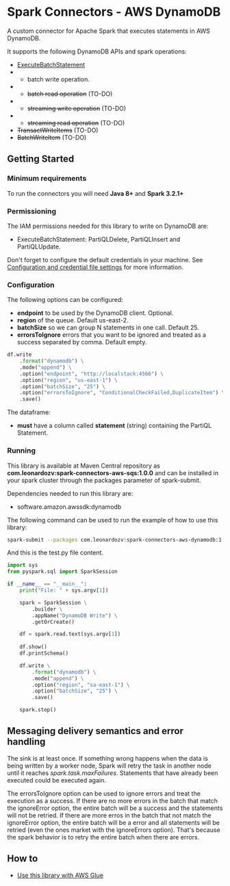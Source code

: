# Spark Connectors - AWS DynamoDB

A custom connector for Apache Spark that executes statements in AWS DynamoDB.

It supports the following DynamoDB APIs and spark operations:
- [ExecuteBatchStatement](https://docs.aws.amazon.com/amazondynamodb/latest/APIReference/API_BatchExecuteStatement.html)
- - batch write operation.
- - ~~batch read operation~~ (TO-DO)
- - ~~streaming write operation~~ (TO-DO)
- - ~~streaming read operation~~ (TO-DO)
- ~~TransactWriteItems~~ (TO-DO)
- ~~BatchWriteItem~~ (TO-DO)

## Getting Started

### Minimum requirements

To run the connectors you will need **Java 8+** and **Spark 3.2.1+**

### Permissioning 

The IAM permissions needed for this library to write on DynamoDB are:

- ExecuteBatchStatement: PartiQLDelete, PartiQLInsert and PartiQLUpdate.

Don't forget to configure the default credentials in your machine. See [Configuration and credential file settings](https://docs.aws.amazon.com/cli/latest/userguide/cli-configure-files.html) for more information.

### Configuration

The following options can be configured:
- **endpoint** to be used by the DynamoDB client. Optional.
- **region** of the queue. Default us-east-2.
- **batchSize** so we can group N statements in one call. Default 25.
- **errorsToIgnore** errors that you want to be ignored and treated as a success separated by comma. Default empty.

```python
df.write
    .format("dynamodb") \
    .mode("append") \
    .option("endpoint", "http://localstack:4566") \
    .option("region", "us-east-1") \
    .option("batchSize", "25") \
    .option("errorsToIgnore", "ConditionalCheckFailed,DuplicateItem") \
    .save()
```

The dataframe:
- **must** have a column called **statement** (string) containing the PartiQL Statement.

### Running

This library is available at Maven Central repository as **com.leonardozv:spark-connectors-aws-sqs:1.0.0** and can be installed in your spark cluster through the packages parameter of spark-submit.

Dependencies needed to run this library are:

- software.amazon.awssdk:dynamodb

The following command can be used to run the example of how to use this library:

``` bash
spark-submit --packages com.leonardozv:spark-connectors-aws-dynamodb:1.0.0,software.amazon.awssdk:dynamodb:2.27.17 test.py sample.txt
```

And this is the test.py file content.

``` python
import sys 
from pyspark.sql import SparkSession

if __name__ == "__main__":
    print("File: " + sys.argv[1])

    spark = SparkSession \
        .builder \
        .appName("DynamoDB Write") \
        .getOrCreate()

    df = spark.read.text(sys.argv[1])
    
    df.show()
    df.printSchema()

    df.write \
        .format("dynamodb") \
        .mode("append") \
        .option("region", "sa-east-1") \
        .option("batchSize", "25") \
        .save()

    spark.stop()
```

## Messaging delivery semantics and error handling

The sink is at least once. If something wrong happens when the data is being written by a worker node, Spark will retry the task in another node until it reaches *spark.task.maxFailures*. Statements that have already been executed could be executed again.

The errorsToIgnore option can be used to ignore errors and treat the execution as a success. If there are no more errors in the batch that match the ignoreError option, the entire batch will be a success and the statements will not be retried. If there are more erros in the batch that not match the ignoreError option, the entire batch will be a error and all statements will be retried (even the ones market with the ignoreErrors option). That's because the spark behavior is to retry the entire batch when there are errors.

## How to

- [Use this library with AWS Glue](../docs/aws-glue.md)